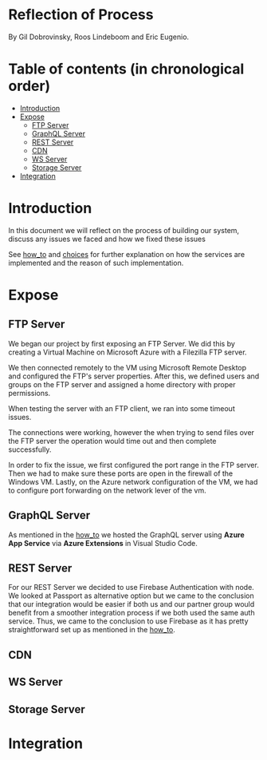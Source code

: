 # Reflection of Process

By Gil Dobrovinsky, Roos Lindeboom and Eric Eugenio.

# Table of contents (in chronological order)

- [Introduction](#introduction)
- [Expose](#expose)
    - [FTP Server](#ftp-server)
    - [GraphQL Server](#graphql-server)
    - [REST Server](#rest-server)
    - [CDN](#cdn)
    - [WS Server](#ws-server)
    - [Storage Server](#storage-server)
- [Integration](#integration)

# Introduction

In this document we will reflect on the process of building our system, discuss any issues we faced and how we fixed these issues

See [how_to](how_to.md) and [choices](choices.md) for further explanation on how the services are implemented and the reason of such implementation.

# Expose

## FTP Server

We began our project by first exposing an FTP Server. We did this by creating a Virtual Machine on Microsoft Azure with a Filezilla FTP server. 

We then connected remotely to the VM using Microsoft Remote Desktop and configured the FTP's server properties. After this, we defined users and groups on the FTP server and assigned a home directory with proper permissions.

When testing the server with an FTP client, we ran into some timeout issues. 

The connections were working, however the when trying to send files over the FTP server the operation would time out and then complete successfully.

In order to fix the issue, we first configured the port range in the FTP server. Then we had to make sure these ports are open in the firewall of the Windows VM. Lastly, on the Azure network configuration of the VM, we had to configure port forwarding on the network lever of the vm.

## GraphQL Server
As mentioned in the [how_to](how_to.md) we hosted the GraphQL server using **Azure App Service** via **Azure Extensions** in Visual Studio Code.

## REST Server
For our REST Server we decided to use Firebase Authentication with node. We looked at Passport as alternative option but we came to the conclusion that our integration would be easier if both us and our partner group would benefit from a smoother integration process if we both used the same auth service. Thus, we came to the conclusion to use Firebase as it has pretty straightforward set up as mentioned in the [how_to](how_to.md).

## CDN

## WS Server

## Storage Server


# Integration

